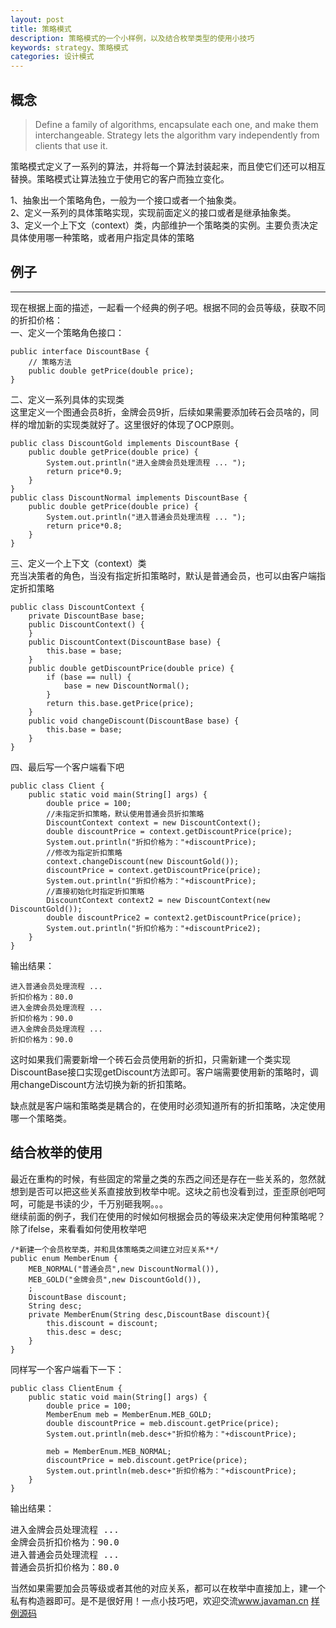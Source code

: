 ```yaml
---
layout: post
title: 策略模式
description: 策略模式的一个小样例，以及结合枚举类型的使用小技巧
keywords: strategy、策略模式
categories: 设计模式
---
```


<h2>概念</h2>
<blockquote>
Define a family of algorithms, encapsulate each one, and make them interchangeable. Strategy lets the algorithm vary independently from clients that use it.
</blockquote>
策略模式定义了一系列的算法，并将每一个算法封装起来，而且使它们还可以相互替换。策略模式让算法独立于使用它的客户而独立变化。

1、抽象出一个策略角色，一般为一个接口或者一个抽象类。<br/>
2、定义一系列的具体策略实现，实现前面定义的接口或者是继承抽象类。<br/>
3、定义一个上下文（context）类，内部维护一个策略类的实例。主要负责决定具体使用哪一种策略，或者用户指定具体的策略<br/>
<h2>例子</h2>
<hr/>现在根据上面的描述，一起看一个经典的例子吧。根据不同的会员等级，获取不同的折扣价格：<br/>
一、定义一个策略角色接口：<br/>
<pre>
<code>public interface DiscountBase {
	// 策略方法
	public double getPrice(double price);
}</code></pre>
二、定义一系列具体的实现类<br/>
这里定义一个图通会员8折，金牌会员9折，后续如果需要添加砖石会员啥的，同样的增加新的实现类就好了。这里很好的体现了OCP原则。<br/>
<pre>
<code>public class DiscountGold implements DiscountBase {
	public double getPrice(double price) {
		System.out.println("进入金牌会员处理流程 ... ");
		return price*0.9;
	}
}
public class DiscountNormal implements DiscountBase {
	public double getPrice(double price) {
		System.out.println("进入普通会员处理流程 ... ");
		return price*0.8;
	}
}</code>
</pre>
三、定义一个上下文（context）类<br/>
充当决策者的角色，当没有指定折扣策略时，默认是普通会员，也可以由客户端指定折扣策略<br/>
<pre>
<code>public class DiscountContext {
	private DiscountBase base;
	public DiscountContext() {
	}
	public DiscountContext(DiscountBase base) {
		this.base = base;
	}
	public double getDiscountPrice(double price) {
		if (base == null) {
			base = new DiscountNormal();
		}
		return this.base.getPrice(price);
	}
	public void changeDiscount(DiscountBase base) {
		this.base = base;
	}
}</code>
</pre>
四、最后写一个客户端看下吧<br/>
<pre>
<code>public class Client {
	public static void main(String[] args) {
		double price = 100;
		//未指定折扣策略，默认使用普通会员折扣策略
		DiscountContext context = new DiscountContext();
		double discountPrice = context.getDiscountPrice(price);
		System.out.println("折扣价格为："+discountPrice);
		//修改为指定折扣策略
		context.changeDiscount(new DiscountGold());
		discountPrice = context.getDiscountPrice(price);
		System.out.println("折扣价格为："+discountPrice);
		//直接初始化时指定折扣策略
		DiscountContext context2 = new DiscountContext(new DiscountGold());
		double discountPrice2 = context2.getDiscountPrice(price);
		System.out.println("折扣价格为："+discountPrice2);
	}
}</code>
</pre>
输出结果：
<pre><code>进入普通会员处理流程 ... 
折扣价格为：80.0
进入金牌会员处理流程 ... 
折扣价格为：90.0
进入金牌会员处理流程 ... 
折扣价格为：90.0</code>
</pre>

这时如果我们需要新增一个砖石会员使用新的折扣，只需新建一个类实现DiscountBase接口实现getDiscount方法即可。客户端需要使用新的策略时，调用changeDiscount方法切换为新的折扣策略。<br/>

缺点就是客户端和策略类是耦合的，在使用时必须知道所有的折扣策略，决定使用哪一个策略类。<br/>

<h2>结合枚举的使用</h2>
最近在重构的时候，有些固定的常量之类的东西之间还是存在一些关系的，忽然就想到是否可以把这些关系直接放到枚举中呢。这块之前也没看到过，歪歪原创吧呵呵，可能是书读的少，千万别砸我啊。。。<br/>
继续前面的例子，我们在使用的时候如何根据会员的等级来决定使用何种策略呢？除了ifelse，来看看如何使用枚举吧

<pre><code>/*新建一个会员枚举类，并和具体策略类之间建立对应关系**/
public enum MemberEnum {
	MEB_NORMAL("普通会员",new DiscountNormal()),
	MEB_GOLD("金牌会员",new DiscountGold()),
	;
	DiscountBase discount;
	String desc;
	private MemberEnum(String desc,DiscountBase discount){
		this.discount = discount;
		this.desc = desc;
	}
}</code></pre>
同样写一个客户端看下一下：
<pre>
<code>public class ClientEnum {
	public static void main(String[] args) {
		double price = 100;
		MemberEnum meb = MemberEnum.MEB_GOLD;
		double discountPrice = meb.discount.getPrice(price);
		System.out.println(meb.desc+"折扣价格为："+discountPrice);
		
		meb = MemberEnum.MEB_NORMAL;
		discountPrice = meb.discount.getPrice(price);
		System.out.println(meb.desc+"折扣价格为："+discountPrice);
	}
}</code></pre>
输出结果：
<pre>
进入金牌会员处理流程 ... 
金牌会员折扣价格为：90.0
进入普通会员处理流程 ... 
普通会员折扣价格为：80.0
</pre>
当然如果需要加会员等级或者其他的对应关系，都可以在枚举中直接加上，建一个私有构造器即可。是不是很好用！一点小技巧吧，欢迎交流<a href="www.javaman.cn">www.javaman.cn</a>
<a href="https://github.com/SamirSun/dpdemo/tree/master/src/main/java/cn/javaman/strategy">样例源码</a>
